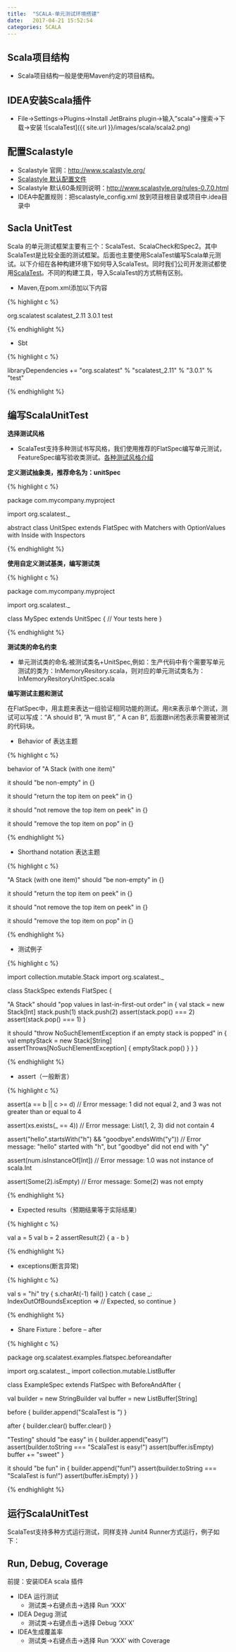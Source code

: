 ```yaml
---
title:  "SCALA-单元测试环境搭建"
date:   2017-04-21 15:52:54
categories: SCALA
---
```


## **Scala项目结构**
- Scala项目结构一般是使用Maven约定的项目结构。

## **IDEA安装Scala插件**
- File->Settings->Plugins->Install JetBrains plugin->输入”scala”->搜索->下载->安装
![scalaTest]({{ site.url }}/images/scala/scala2.png)

## **配置Scalastyle**

- Scalastyle 官网：http://www.scalastyle.org/
- [Scalastyle 默认配置文件](http://www.scalastyle.org/scalastyle_config.xml)
- Scalastyle 默认60条规则说明：http://www.scalastyle.org/rules-0.7.0.html
- IDEA中配置规则：把scalastyle_config.xml 放到项目根目录或项目中.idea目录中

## **Sacla UnitTest**

Scala 的单元测试框架主要有三个：ScalaTest、ScalaCheck和Spec2。其中ScalaTest是比较全面的测试框架。后面也主要使用ScalaTest编写Scala单元测试。以下介绍在各种构建环境下如何导入ScalaTest。同时我们公司开发测试都使用[ScalaTest](http://www.scalatest.org/)。不同的构建工具，导入ScalaTest的方式稍有区别。

- Maven,在pom.xml添加以下内容

{% highlight c %}

<dependency>
  <groupId>org.scalatest</groupId>
  <artifactId>scalatest_2.11</artifactId>
  <version>3.0.1</version>
  <scope>test</scope>
</dependency>

{% endhighlight %}

- Sbt

{% highlight c %}

libraryDependencies += "org.scalatest" % "scalatest_2.11" % "3.0.1" % "test"

{% endhighlight %}

## **编写ScalaUnitTest**

**选择测试风格**
- ScalaTest支持多种测试书写风格，我们使用推荐的FlatSpec编写单元测试，FeatureSpec编写验收类测试。[各种测试风格介绍](http://www.scalatest.org/user_guide/selecting_a_style)

**定义测试抽象类，推荐命名为：unitSpec**

{% highlight c %}

package com.mycompany.myproject

import org.scalatest._

abstract class UnitSpec extends FlatSpec with Matchers with
  OptionValues with Inside with Inspectors

{% endhighlight %}

**使用自定义测试基类，编写测试类**

{% highlight c %}

package com.mycompany.myproject

import org.scalatest._

class MySpec extends UnitSpec {
  // Your tests here
}

{% endhighlight %}
 
**测试类的命名约束**

- 单元测试类的命名:被测试类名+UnitSpec,例如：生产代码中有个需要写单元测试的类为：InMemoryResitory.scala，则对应的单元测试类名为：InMemoryResitoryUnitSpec.scala

**编写测试主题和测试**

在FlatSpec中，用主题来表达一组验证相同功能的测试。用it来表示单个测试，测试可以写成：”A should B”, ”A must B”, ” A can B”, 后面跟in闭包表示需要被测试的代码块。

- Behavior of 表达主题

{% highlight c %}

behavior of "A Stack (with one item)"

it should "be non-empty" in {}

it should "return the top item on peek" in {}

it should "not remove the top item on peek" in {}

it should "remove the top item on pop" in {}

{% endhighlight %}

- Shorthand notation 表达主题

{% highlight c %}

"A Stack (with one item)" should "be non-empty" in {}

it should "return the top item on peek" in {}

it should "not remove the top item on peek" in {}

it should "remove the top item on pop" in {}

{% endhighlight %}	 

- 测试例子

{% highlight c %}

import collection.mutable.Stack
import org.scalatest._

class StackSpec extends FlatSpec {

  "A Stack" should "pop values in last-in-first-out order" in {
    val stack = new Stack[Int]
    stack.push(1)
    stack.push(2)
    assert(stack.pop() === 2)
    assert(stack.pop() === 1)
  }

  it should "throw NoSuchElementException if an empty stack is popped" in {
    val emptyStack = new Stack[String]
    assertThrows[NoSuchElementException] {
      emptyStack.pop()
    }
  }
}

{% endhighlight %}

- assert（一般断言）

{% highlight c %}

assert(a == b || c >= d)
// Error message: 1 did not equal 2, and 3 was not greater than or equal to 4

assert(xs.exists(_ == 4))
// Error message: List(1, 2, 3) did not contain 4

assert("hello".startsWith("h") && "goodbye".endsWith("y"))
// Error message: "hello" started with "h", but "goodbye" did not end with "y"

assert(num.isInstanceOf[Int])
// Error message: 1.0 was not instance of scala.Int

assert(Some(2).isEmpty)
// Error message: Some(2) was not empty

{% endhighlight %}

- Expected results（预期结果等于实际结果）

{% highlight c %}

val a = 5
val b = 2
assertResult(2) {
  a - b
}

{% endhighlight %}
	
- exceptions(断言异常)

{% highlight c %}

val s = "hi"
try {
  s.charAt(-1)
  fail()
}
catch {
  case _: IndexOutOfBoundsException => // Expected, so continue
}

{% endhighlight %}

- Share Fixture：before – after

{% highlight c %}

package org.scalatest.examples.flatspec.beforeandafter

import org.scalatest._
import collection.mutable.ListBuffer

class ExampleSpec extends FlatSpec with BeforeAndAfter {

  val builder = new StringBuilder
  val buffer = new ListBuffer[String]

  before {
    builder.append("ScalaTest is ")
  }

  after {
    builder.clear()
    buffer.clear()
  }

  "Testing" should "be easy" in {
    builder.append("easy!")
    assert(builder.toString === "ScalaTest is easy!")
    assert(buffer.isEmpty)
    buffer += "sweet"
  }

  it should "be fun" in {
    builder.append("fun!")
    assert(builder.toString === "ScalaTest is fun!")
    assert(buffer.isEmpty)
  }
}

{% endhighlight %}
 
## **运行ScalaUnitTest**

ScalaTest支持多种方式运行测试，同样支持 Junit4 Runner方式运行，例子如下：
 
## **Run, Debug, Coverage**

前提：安装IDEA scala 插件

- IDEA 运行测试
	- 测试类->右键点击->选择 Run ‘XXX’
- IDEA Degug 测试
	- 测试类->右键点击->选择 Debug ‘XXX’
- IDEA生成覆盖率
	- 测试类->右键点击->选择 Run ‘XXX’ with Coverage
